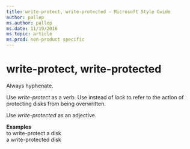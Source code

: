 ```yaml
---
title: write-protect, write-protected - Microsoft Style Guide
author: pallep
ms.author: pallep
ms.date: 11/19/2016
ms.topic: article
ms.prod: non-product specific
---
```


# write-protect, write-protected

Always hyphenate. 

Use *write-protect* as a verb. Use instead of *lock* to refer to the action of protecting disks from being overwritten. 

Use *write-protected* as an adjective.

**Examples**  
to write-protect a disk  
a write-protected disk 
